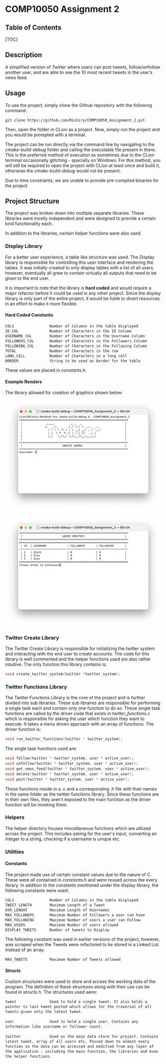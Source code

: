 # COMP10050 Assignment 2
## Table of Contents

[TOC]

## Description

A simplified version of Twitter where users can post tweets, follow/unfollow another user, and are able to see the 10 most recent tweets in the user’s news feed.

## Usage

To use the project, simply clone the Github repository with the following command:

```
git clone https://github.com/Rishiry/COMP10050_Assignment_2.git
```

Then, open the folder in *CLion* as a project. Now, simply run the project and you would be prompted with a terminal.

The project can be run directly via the command line by navigating to the *cmake-build-debug* folder and calling the executable file present in there. This is the preferred method of execution as sometimes due to the *CLion* terminal occasionally glitching - specially on Windows. For this method, you will still be required to open the project with CLion at least once and build it, otherwise the *cmake-build-debug* would not be present.

Due to time constraints, we are unable to provide pre-compiled binaries for the project.

## Project Structure

The project was broken down into multiple separate libraries. These libraries were mostly independent and were designed to provide a certain kind functionality each.

In addition to the libraries, certain helper functions were also used. 

### Display Library

For a better user experience, a table like structure was used.  The Display library is responsible for controlling this user interface and rendering the tables. It was initially created to only display tables with a list of all users, however, eventually all grew to contain virtually all outputs that need to be given to the end user.

It is important to note that the library is **hard coded** and would require a major refactor before it could be used in any other project. Since the display library is only part of the entire project, it would be futile to divert resources in an effort to make it more flexible.

#### Hard Coded Constants

```
COLS				Number of Columns in the table displayed
ID_COL				Number of Characters in the ID Column
USERNAME_COL		Number of Characters in the Username Column
FOLLOWERS_COL		Number of Characters in the Followers Column
FOLLOWING_COL		Number of Characters in the Following Column
TOTAL				Number of Characters in the row
LONG_CELL			Number of Characters in a long cell
BORDER				String to be used as border for the table
```

These values are placed in *constants.h*.

#### Example Renders

The library allowed for creation of graphics shown below.

![](./docs/example_screen_1.png)

![](./docs/example_screen_2.png)

### Twitter Create Library

The Twitter Create Library is responsible for initializing the twitter system and interacting with the end user to create accounts. The code for this library is well commented and the helper functions used are also rather intuitive. The only function this library contains is:

```c
void create_twitter_system(twitter *twitter_system);
```

### Twitter Functions Library

The Twitter Functions Library is the core of the project and is further divided into sub libraries. These sub libraires are responsible for performing a single task each and contain only one function to do so. These single task functions are called by the driver code that exists in *twitter_functions.c* which is responsible for asking the user which function they want to execute. It takes a menu driven approach with an array of functions. The driver function is:

```c
void run_twitter_functions(twitter * twitter_system);
```

The single task functions used are:

```c
void follow(twitter * twitter_system, user * active_user);
void unfollow(twitter * twitter_system, user * active_user);
void get_news_feed(twitter * twitter_system, user * active_user);
void delete(twitter * twitter_system, user * active_user);
void post(twitter * twitter_system, user * active_user);
```

These functions reside in a .c and a corresponding .h file with their names in the same folder as the twitter functions library. Since these functions are in their own files, they aren't exposed to the main function as the driver function will be invoking them.

### Helpers

The helper directory houses miscellaneous functions which are utilized across the project. This includes asking for the user's input, converting an integer to a string, checking if a username is unique etc.

### Utilities

#### Constants

The project made use of certain constant values due to the nature of C. These were all contained in *constants.h* and were reused across the every library. In addition to the constants mentioned under the display library, the following constants were used:

```
COLS				Number of Columns in the table displayed
TWEET_LENGTH		Maximum Length of a Tweet
USR_LENGHT			Maximum Length of Usernames
MAX_FOLLOWERS		Maximum Number of Followers a user can have
MAX_FOLLOWING		Maximum Number of users a user can Follow
MAX_USERS			Maximum Number of users allowed
DISPLAY_TWEETS		Number of tweets to Display
```

The following constant was used in earlier versions of the project, however, was scraped when the Tweets were refactored to be stored in a Linked List instead of an array.

```
MAX_TWEETS			Maximum Number of Tweets allowed
```

#### Structs

Custom structures were used to store and access the working data of the program. The definition of these structures along with their use can be found in *structs.h*. The structures used were:

```
tweet				Used to hold a single tweet. It also holds a pointer to last tweet posted which allows for the traversal of all tweets given only the latest tweet.

user				Used to hold a single user. Contains any information like username or follower count.

twitter				Used as the main data store for project. Contains latest tweet, array of all users etc. Passed down to almost every function so the data can be accessed and modified from any layer of the application - including the main function, the libraries and even the helper functions.
```

